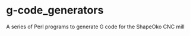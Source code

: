g-code_generators
==================

A series of Perl programs to generate G code for the ShapeOko CNC mill

